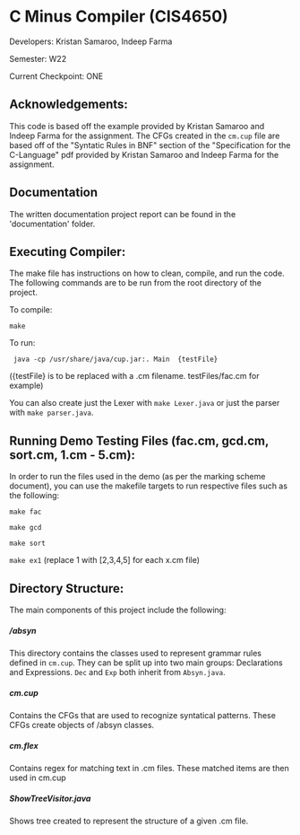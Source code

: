 # C Minus Compiler (CIS4650)
Developers: Kristan Samaroo, Indeep Farma

Semester: W22 

Current Checkpoint: ONE

## Acknowledgements: 
This code is based off the example provided by Kristan Samaroo and Indeep Farma for the assignment. The 
CFGs created in the ``` cm.cup ``` file are based off of the "Syntatic Rules in BNF"
section of the "Specification for the C-Language" pdf provided by Kristan Samaroo and Indeep Farma for the 
assignment. 

## Documentation
The written documentation project report can be found in the 'documentation' folder.

## Executing Compiler: 
The make file has instructions on how to clean, compile, and run the code. The 
following commands are to be run from the root directory of the project. 

To compile: 

``` make ``` 

To run: 

``` java -cp /usr/share/java/cup.jar:. Main  {testFile}``` 

({testFile} is to be replaced with a .cm filename. testFiles/fac.cm for example)

You can also create just the Lexer with ``` make Lexer.java ``` or just the
parser with ``` make parser.java ```. 

## Running Demo Testing Files (fac.cm, gcd.cm, sort.cm, 1.cm - 5.cm):
In order to run the files used in the demo (as per the marking scheme document), you can use the 
makefile targets to run respective files such as the following:

``` make fac ``` 

``` make gcd ``` 

``` make sort ``` 

``` make ex1 ``` 
(replace 1 with [2,3,4,5] for each x.cm file)


## Directory Structure: 

The main components of this project include the following: 

##### /absyn
  This directory contains the classes used to represent grammar rules defined 
  in ``` cm.cup ```. They can be split up into two main groups: Declarations 
  and Expressions. ``` Dec ```  and ``` Exp ``` both inherit from ``` Absyn.java ```. 

##### cm.cup
  Contains the CFGs that are used to recognize syntatical patterns. These CFGs create 
  objects of /absyn classes.

##### cm.flex
  Contains regex for matching text in .cm files. These matched items are then used 
  in cm.cup 

##### ShowTreeVisitor.java
  Shows tree created to represent the structure of a given .cm file. 

